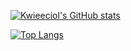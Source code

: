 [![Kwieeciol's GitHub stats](https://github-readme-stats.vercel.app/api?username=Kwieeciol&count_private=True&token=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)](https://github.com/anuraghazra/github-readme-stats)


[![Top Langs](https://github-readme-stats.vercel.app/api/top-langs/?username=Kwieeciol&layout=compact)](https://github.com/anuraghazra/github-readme-stats)
